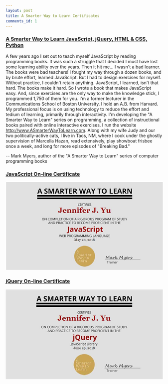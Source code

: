 ```yaml
---
layout: post
title: A Smarter Way to Learn Certificates
comments_id: 1
---
```


### [A Smarter Way to Learn JavaScript, jQuery, HTML & CSS, Python](http://www.asmarterwaytolearn.com/)

A few years ago I set out to teach myself JavaScript by reading programming books. It was such a struggle that I decided I must have lost some learning ability over the years. Then it hit me... I wasn't a bad learner. The books were bad teachers! I fought my way through a dozen books, and by brute effort, learned JavaScript. But I had to design exercises for myself. Without practice, I couldn't retain anything. JavaScript, I learned, isn't that hard. The books make it hard. So I wrote a book that makes JavaScript easy. And, since exercises are the only way to make the knowledge stick, I programmed 1,750 of them for you. I'm a former lecturer in the Communications School of Boston University. I hold an A.B. from Harvard. My professional focus is on using technology to reduce the effort and tedium of learning, primarily through interactivity. I'm developing the "A Smarter Way to Learn" series on programming, a collection of instructional books paired with online interactive exercises. I run the website http://www.ASmarterWayToLearn.com. Along with my wife Judy and our two politically-active cats, I live in Taos, NM, where I cook under the ghostly supervision of Marcella Hazan, read extensively, play showboat frisbee once a week, and long for more episodes of "Breaking Bad."

-- Mark Myers, author of the "A Smarter Way to Learn" series of computer programming books

### [JavaScript On-line Certificate](http://www.asmarterwaytolearn.com/javascript-certificate-of-completion-jennifer-j-yu.html)

![JavaScript Certificate](/images/javascript-certificate-of-completion-jennifer-j-yu.jpg "JavaScript Certificate")

### [jQuery On-line Certificate](http://www.asmarterwaytolearn.com/jquery-certificate-of-completion-jennifer-j-yu.html)

![jQuery Certificate](/images/jquery-certificate-of-completion-jennifer-j-yu.jpg "jQuery Certificate")
